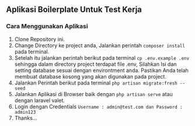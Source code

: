 

## Aplikasi Boilerplate Untuk Test Kerja

### Cara Menggunakan Aplikasi

1. Clone Repository ini.
2. Change Directory ke project anda, Jalankan perintah `composer install` pada terminal.
3. Setelah itu jalankan perintah berikut pada terminal `cp .env.example .env` sehingga dalam directory project terdapat file .env, Silahkan Isi dan setting database sesuai dengan environtment anda. Pastikan Anda telah membuat database kosong yang akan digunakan pada project.
4. Jalankan Perintah berikut pada terminal `php artisan migrate:fresh --seed`
5. Jalankan Aplikasi di Browser baik dengan `php artisan serve` atau dengan laravel valet.
6. Login dengan Credentials `Username : admin@test.com dan Password : admin123`
7. Thanks...
